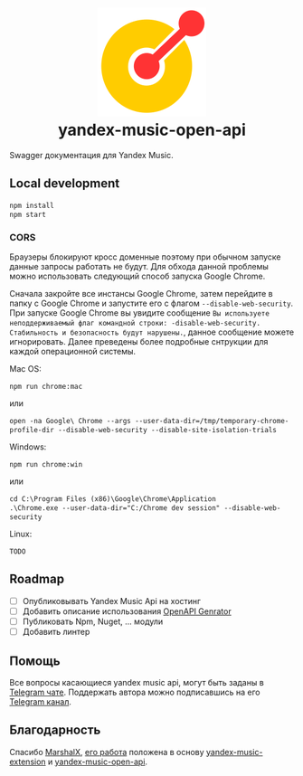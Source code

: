 <h1 align="center"><img alt="yandex-music-open-api" src="./assets/logo.svg" style="max-width:50rem"><br />yandex-music-open-api</h1>

Swagger документация для Yandex Music.

## Local development

```
npm install
npm start
```

### CORS
Браузеры блокируют кросс доменные поэтому при обычном запуске данные запросы работать не будут. Для обхода данной проблемы можно использовать следующий способ запуска Google Chrome. 

Сначала закройте все инстансы Google Chrome, затем перейдите в папку с Google Chrome и запустите его с флагом `--disable-web-security`. При запуске Google Chrome вы увидите сообщение `Вы используете неподдерживаемый флаг командной строки: -disable-web-security. Стабильность и безопасность будут нарушены.`, данное сообщение можете игнорировать. Далее преведены более подробные снтрукции для каждой операционной системы.

Mac OS:

```
npm run chrome:mac
```

или

```
open -na Google\ Chrome --args --user-data-dir=/tmp/temporary-chrome-profile-dir --disable-web-security --disable-site-isolation-trials
```

Windows:

```
npm run chrome:win
```

или

```
cd C:\Program Files (x86)\Google\Chrome\Application
.\Chrome.exe --user-data-dir="C:/Chrome dev session" --disable-web-security
```

Linux:

```
TODO
```

## Roadmap

- [ ] Опубликовывать Yandex Music Api на хостинг
- [ ] Добавить описание использования [OpenAPI Genrator](https://openapi-generator.tech/)
- [ ] Публиковать Npm, Nuget, ... модули
- [ ] Добавить линтер 

## Помощь

Все вопросы касающиеся yandex music api, могут быть заданы в [Telegram чате](https://t.me/yandex_music_api).
Поддержать автора можно подписавшись на его [Telegram канал](https://t.me/cherkashindev).

## Благодарность

Спасибо [MarshalX](https://github.com/MarshalX/), [его работа](https://github.com/MarshalX/yandex-music-api) положена в основу [yandex-music-extension](https://github.com/acherkashin/yandex-music-extension) и [yandex-music-open-api](https://github.com/acherkashin/yandex-music-open-api).
